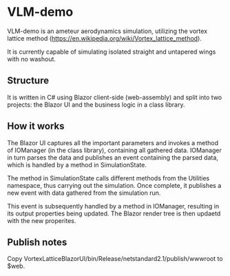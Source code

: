 # VLM-demo
VLM-demo is an ameteur aerodynamics simulation, utilizing the vortex lattice method (https://en.wikipedia.org/wiki/Vortex_lattice_method).

It is currently capable of simulating isolated straight and untapered wings with no washout.

## Structure
It is written in C# using Blazor client-side (web-assembly) and split into two projects: 
the Blazor UI and the business logic in a class library.

## How it works
The Blazor UI captures all the important parameters and invokes a method of IOManager (in the class library), containing all gathered data.
IOManager in turn parses the data and publishes an event containing the parsed data, which is handled by a method in SimulationState.

The method in SimulationState calls different methods from the Utilities namespace, thus carrying out the simulation. Once complete, 
it publishes a new event with data gathered from the simulation run.

This event is subsequently handled by a method in IOManager, resulting in its output properties being updated. The Blazor render tree is 
then updaetd with the new properites.

## Publish notes

Copy VortexLatticeBlazorUI/bin/Release/netstandard2.1/publish/wwwroot to $web.
